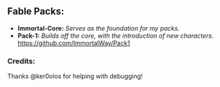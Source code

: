 ## Fable Packs: 
- **Immortal-Core:** *Serves as the foundation for my packs.*
- **Pack-1:** *Builds off the core, with the introduction of new characters.*
https://github.com/ImmortalWay/Pack1

### Credits:
Thanks @ker0olos for helping with debugging!

